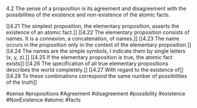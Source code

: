 4.2 The sense of a proposition is its agreement and disagreement with the possibilities of the existence and non-existence of the atomic facts.

[[4.21 The simplest proposition, the elementary proposition, asserts the existence of an atomic fact.]]
[[4.22 The elementary proposition consists of names. It is a connexion, a concatenation, of names.]]
[[4.23 The name occurs in the proposition only in the context of the elementary proposition.]]
[[4.24 The names are the simple symbols, I indicate them by single letters (x, y, z).]]
[[4.25 If the elementary proposition is true, the atomic fact exists]]
[[4.26 The specification of all true elementary propositions describes the world completely.]]
[[4.27 With regard to the existence of]]
[[4.28 To these combinations correspond the same number of possibilities of the truth]]

#sense #propositions #Agreement #disagreement #possibility #existence #NonExistence #atomic #facts 